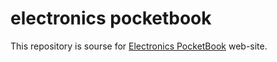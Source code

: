 # electronics pocketbook

This repository is sourse for [Electronics PocketBook](https://yepererva.github.io/electronics_pocketbook/) web-site.